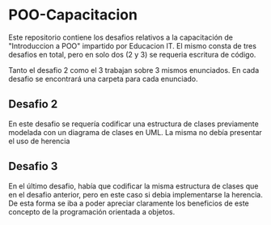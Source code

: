 # POO-Capacitacion
Este repositorio contiene los desafios relativos a la capacitación de "Introduccion a POO" impartido por Educacion IT. El mismo consta de tres desafios en total, pero en solo dos (2 y 3) se requeria escritura de código.

Tanto el desafio 2 como el 3 trabajan sobre 3 mismos enunciados. En cada desafio se encontrará una carpeta para cada enunciado.
## Desafio 2
En este desafio se requería codificar una estructura de clases previamente modelada con un diagrama de clases en UML. La misma no debía presentar el uso de herencia
## Desafio 3
En el último desafio, había que codificar la misma estructura de clases que en el desafio anterior, pero en este caso si debia implementarse la herencia. De esta forma se iba a poder apreciar claramente los beneficios de este concepto de la programación orientada a objetos.
